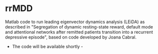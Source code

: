 # rrMDD
Matlab code to run leading eigenvector dynamics analysis (LEiDA) as described in "Segregation of dynamic resting-state reward, default mode and attentional networks after remitted patients transition into a recurrent depressive episode", based on code developed by Joana Cabral.

- The code will be available shortly - 
